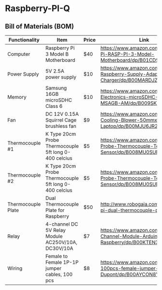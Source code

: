 # Raspberry-PI-Q

## Bill of Materials (BOM)

| Functionality | Item | Price | Link |
| ------------- | ---- | ----- | ---- |
| Computer | Raspberry Pi 3 Model B Motherboard | $40 | https://www.amazon.com/Raspberry-Pi-RASP-PI-3-Model-Motherboard/dp/B01CD5VC92 |
| Power Supply | 5V 2.5A power supply  | $10 | https://www.amazon.com/CanaKit-Raspberry-Supply-Adapter-Charger/dp/B00MARDJZ4 |
| Memory | Samsung 16GB microSDHC Class 6 | $10 | https://www.amazon.com/Samsung-Electronics-microSDHC-MB-MSAGB-AM/dp/B009SK599U |
| Fan | DC 12V 0.15A Squirrel Cage brushless fan | $9 | https://www.amazon.com/Connector-Cooling-Blower-50mmx15mm-Laptop/dp/B00MJU6JR2 |
| Thermocouple #1 | K Type 20cm Probe Thermocouple 5ft long 0-400 celcius | $5 | https://www.amazon.com/uxcell-Probe-Thermocouple-Temperature-Sensor/dp/B008MU0SUM |
| Thermocouple #2 | K Type 20cm Probe Thermocouple 5ft long 0-400 celcius | $5 | https://www.amazon.com/uxcell-Probe-Thermocouple-Temperature-Sensor/dp/B008MU0SUM |
| Thermocouple Plate | Dual Thermocouple Plate for Raspberry | $50 | http://www.robogaia.com/raspberry-pi-dual-thermocouple-plate.html |
| Relay | 4-channel DC 5V Relay Module AC250V/10A, DC30V/10A | $7 | https://www.amazon.com/JBtek-Channel-Module-Arduino-Raspberry/dp/B00KTEN3TM |
| Wiring | Female to Female 1P-1P jumper cables, 100 pcs | $8 | https://www.amazon.com/SUNKEE-100pcs-female-jumper-Dupont/dp/B00AYCON8Y |
